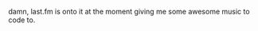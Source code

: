 <!--
id: 240739379
link: http://kevinisom.info/post/240739379/damn-last-fm-is-onto-it-at-the-moment-giving-me
slug: damn-last-fm-is-onto-it-at-the-moment-giving-me
date: Thu Nov 12 2009 11:42:56 GMT+1300 (NZDT)
raw: {"blog_name":"kevinisom","id":240739379,"post_url":"http://kevinisom.info/post/240739379/damn-last-fm-is-onto-it-at-the-moment-giving-me","slug":"damn-last-fm-is-onto-it-at-the-moment-giving-me","type":"text","date":"2009-11-11 22:42:56 GMT","timestamp":1257979376,"state":"published","format":"html","reblog_key":"sdXWqbaX","tags":[],"short_url":"http://tmblr.co/Zw68YyEMMGp","highlighted":[],"feed_item":"http://twitter.com/kev_nz/statuses/5631552774","from_feed_id":"650289","note_count":0,"title":null,"body":"<p>damn, last.fm is onto it at the moment giving me some awesome music to code to.</p>"}
publish: 2009-11-012
tags: 
title: null
-->


damn, last.fm is onto it at the moment giving me some awesome music to
code to.


